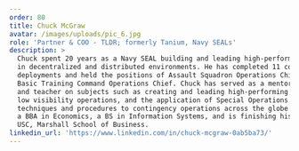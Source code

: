 ```yaml
---
order: 80
title: Chuck McGraw
avatar: /images/uploads/pic_6.jpg
role: 'Partner & COO - TLDR; formerly Tanium, Navy SEALs'
description: >
  Chuck spent 20 years as a Navy SEAL building and leading high-performing teams
  in decentralized and distributed environments. He has completed 11 combat
  deployments and held the positions of Assault Squadron Operations Chief and
  Basic Training Command Operations Chief. Chuck has served as a mentor, coach,
  and teacher on subjects such as creating and leading high-performing teams,
  low visibility operations, and the application of Special Operations tactics,
  techniques and procedures to contingency operations across the globe. He holds
  a BBA in Economics, a BS in Information Systems, and is finishing his MBA from
  USC, Marshall School of Business.
linkedin_url: 'https://www.linkedin.com/in/chuck-mcgraw-0ab5ba73/'
---
```


